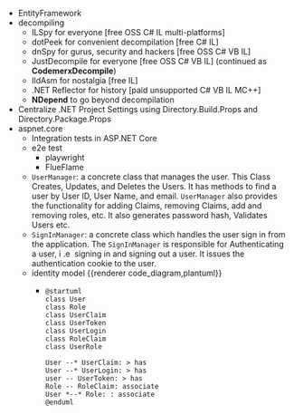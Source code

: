 - EntityFramework
- decompiling
	- ILSpy for everyone   [free  OSS  C# IL  multi-platforms]
	- dotPeek for convenient decompilation   [free  C# IL]
	- dnSpy for gurus, security and hackers   [free  OSS  C# VB IL]
	- JustDecompile for everyone  [free  OSS  C# VB IL]  (continued as **CodemerxDecompile**)
	- IldAsm for nostalgia  [free IL]
	- .NET Reflector for history   [paid unsupported  C# VB IL MC++]
	- **NDepend** to go beyond decompilation
- Centralize .NET Project Settings using Directory.Build.Props and Directory.Package.Props
- aspnet.core
	- Integration tests in ASP.NET Core
	- e2e test
		- playwright
		- FlueFlame
	- `UserManager`: a concrete class that manages the user. This Class Creates, Updates, and Deletes the Users. It has methods to find a user by User ID, User Name, and email. `UserManager` also provides the functionality for adding Claims, removing Claims, add and removing roles, etc. It also generates password hash, Validates Users etc.
	- `SignInManager`: a concrete class which handles the user sign in from the application. The `SignInManager` is responsible for Authenticating a user, i .e  signing in and signing out a user. It issues the authentication cookie to the user.
	- identity model
	  {{renderer code_diagram,plantuml}}
		- ```plantuml
		  @startuml
		  class User
		  class Role
		  class UserClaim
		  class UserToken
		  class UserLogin
		  class RoleClaim
		  class UserRole
		  
		  User --* UserClaim: > has
		  User --* UserLogin: > has
		  user -- UserToken: > has
		  Role -- RoleClaim: associate
		  User *--* Role: : associate
		  @enduml
		  ```